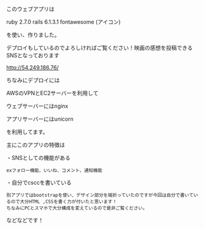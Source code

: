 このウェブアプリは

ruby 2.7.0
rails 6.1.3.1
fontawesome (アイコン)

を使い、作りました。

デプロイもしているのでよろしければご覧ください！映画の感想を投稿できるSNSとなっております

http://54.249.186.76/

ちなみにデプロイには

AWSのVPNとEC2サーバーを利用して

ウェブサーバーにはnginx

アプリサーバーにはunicorn

を利用してます。


主にこのアプリの特徴は

・SNSとしての機能がある

    exフォロー機能、いいね、コメント、通知機能
  
・自分でcsccを書いている
  
    別アプリではbootstrapを使い、デザイン部分を端折っていたのですが今回は自分で書いているので大分HTML ,CSSを書く力が付いたと思います！
    ちなみにPCとスマホで大分構成を変えているので是非ご覧ください。


などなどです！


